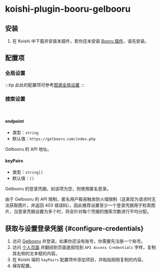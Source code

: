 # koishi-plugin-booru-gelbooru

## 安装

1. 在 Koishi 中下载并安装本插件，若你还未安装 [Booru 插件](../index.md)，请先安装。

## 配置项

### 全局设置

:::tip
此处的配置项可参考[图源全局设置](../config#图源全局设置)
:::

### 搜索设置

<br>

#### endpoint

- 类型：`string`
- 默认值：`https://gelbooru.com/index.php`

Gelbooru 的 API 地址。

#### keyPairs

- 类型：`string[]`
- 默认值：`[]`

Gelbooru 的登录凭据。如该项为空，则使用匿名登录。

由于 Gelbooru 的 API 限制，匿名用户极易触发防火墙限制（这表现为请求时无法获取图片，并返回 403 错误码）。因此推荐设置至少一个登录凭据用于检索图片，当登录凭据设置为多个时，将会针对每个凭据的搜索次数进行平均分配。

## 获取与设置登录凭据 {#configure-credentials}

1. 访问 [Gelbooru](https://gelbooru.com) 并登录。如果你还没有账号，你需要先注册一个账号。
2. 访问 [个人页面](https://gelbooru.com/index.php?page=account\&s=options) 并翻阅到页面底部找到 `API Access Credentials` 字样，复制其右侧的文本框的内容。
3. 在 Koishi 端的 `kayPairs` 配置项中添加项目，并粘贴刚刚复制的内容。
4. 保存配置。
